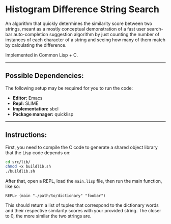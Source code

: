 # Histogram Difference String Search
An algorithm that quickly determines the similarity score between two strings, 
meant as a mostly conceptual demonstration of a fast user search-bar auto-completion suggestion algorithm by just counting the number of instances of each character of a string and seeing how many of them match by calculating the difference.

Implemented in Common Lisp + C.

---

## Possible Dependencies:
The following setup may be required for you to run the code:
* **Editor:** Emacs
* **Repl:** SLIME
* **Implementation:** sbcl
* **Package manager:** quicklisp

---

## Instructions:
First, you need to compile the C code to generate a shared object library that the Lisp code depends on:
```sh
cd src/lib/
chmod +x buildlib.sh
./buildlib.sh
```

After that, open a REPL, load the `main.lisp` file, then run the main function, like so:
```
REPL> (main "./path/to/dictionary" "foobar")
```
This should return a list of tuples that correspond to the dictionary words and their respective similarity scores with your provided string.
The closer to 0, the more similar the two strings are.
